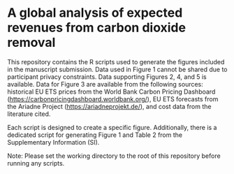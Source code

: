 # A global analysis of expected revenues from carbon dioxide removal

This repository contains the R scripts used to generate the figures included in the manuscript submission. 
Data used in Figure 1 cannot be shared due to participant privacy constraints. Data supporting Figures 2, 4, and 5 is available. Data for Figure 3 are available from the following sources: historical EU ETS prices from the World Bank Carbon Pricing Dashboard (https://carbonpricingdashboard.worldbank.org/), EU ETS forecasts from the Ariadne Project (https://ariadneprojekt.de/), and cost data from the literature cited. 

Each script is designed to create a specific figure. Additionally, there is a dedicated script for generating Figure 1 and Table 2 from the Supplementary Information (SI).

Note: Please set the working directory to the root of this repository before running any scripts.
